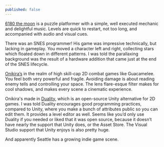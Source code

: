 ```yaml
---
published: false
---
```

[6180 the moon](http://store.steampowered.com/app/299660) is a puzzle platformer with a simple, well executed mechanic and delightful music. Levels are quick to restart, not too long, and accompanied with audio and visual cues.

There was an SNES programmer! His game was impressive technically, but lacking in gameplay. You moved a character left and right, collecting stars which floated down in different patterns. I was told the parallaxing background was the result of a hardware addition that came just at the end of the SNES lifecycle.

[Onikira’s](http://store.steampowered.com/app/310850/) in the realm of high skill-cap 2D combat games like Guacamelee. You feel both very powerful and fragile. Avoiding damage is about reading enemy tells and controlling your space. The lens flare-esque filter makes for cool shadows, and makes every scene a cinematic experience.

Onikira's made in [Duality](http://duality.adamslair.net/), which is an open-source Unity alternative for 2D games. I was told Duality encourages good programming practices, compared to Unity, where you make a bunch of attributes public so you can edit them. It provides a level editor as well. Seems like you’d only use Duality if you needed or liked that it was open source, because it doesn’t have nearly the support that Unity does, or the Asset Store. The Visual Studio support that Unity enjoys is also pretty huge.

And apparently Seattle has a growing indie game scene.
